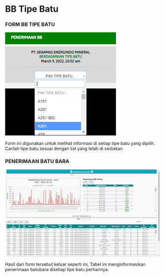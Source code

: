 # BB Tipe Batu

### FORM BB TIPE BATU

![](<../../.gitbook/assets/bb tipe batu.PNG>)

Form ini digunakan untuk melihat informasi di setiap tipe batu yang dipilih. Carilah tipe batu sesuai dengan list yang telah di sediakan

### PENERIMAAN BATU BARA

![](<../../.gitbook/assets/hasil tipebatu.PNG>)

Hasil dari form tersebut keluar seperti ini, Tabel ini menginformasikan penerimaan batubara disetiap tipe batu perharinya.
